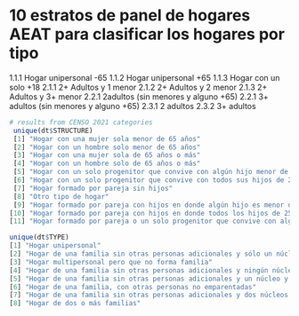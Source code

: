 # 10 estratos de panel de hogares AEAT para clasificar los hogares por tipo

1.1.1 Hogar unipersonal -65
1.1.2 Hogar unipersonal +65
1.1.3 Hogar con un solo +18
2.1.1 2+ Adultos y 1 menor
2.1.2 2+ Adultos y 2 menor
2.1.3 2+ Adultos y 3+ menor
2.2.1 2adultos (sin menores y alguno +65)
2.2.1 3+ adultos (sin menores y alguno +65)
2.3.1 2 adultos
2.3.2 3+ adultos


```r
# results from CENSO 2021 categories
 unique(dt$STRUCTURE)
 [1] "Hogar con una mujer sola menor de 65 años"                                                    
 [2] "Hogar con un hombre solo menor de 65 años"                                                    
 [3] "Hogar con una mujer sola de 65 años o más"                                                    
 [4] "Hogar con un hombre solo de 65 años o más"                                                    
 [5] "Hogar con un solo progenitor que convive con algún hijo menor de 25 años"                     
 [6] "Hogar con un solo progenitor que convive con todos sus hijos de 25 años o más"                
 [7] "Hogar formado por pareja sin hijos"                                                           
 [8] "Otro tipo de hogar"                                                                           
 [9] "Hogar formado por pareja con hijos en donde algún hijo es menor de 25 años"                   
[10] "Hogar formado por pareja con hijos en donde todos los hijos de 25 años o más"                 
[11] "Hogar formado por pareja o un solo progenitor que convive con algún hijo menor de 25 años y otra(s) persona(a)"

unique(dt$TYPE)
[1] "Hogar unipersonal"
[2] "Hogar de una familia sin otras personas adicionales y sólo un núcleo"
[3] "Hogar multipersonal pero que no forma familia"
[4] "Hogar de una familia sin otras personas adicionales y ningún núcleo"
[5] "Hogar de una familia sin otras personas adicionales y un núcleo y otras personas"
[6] "Hogar de una familia, con otras personas no emparentadas"
[7] "Hogar de una familia sin otras personas adicionales y dos núcleos o más"
[8] "Hogar de dos o más familias"
```